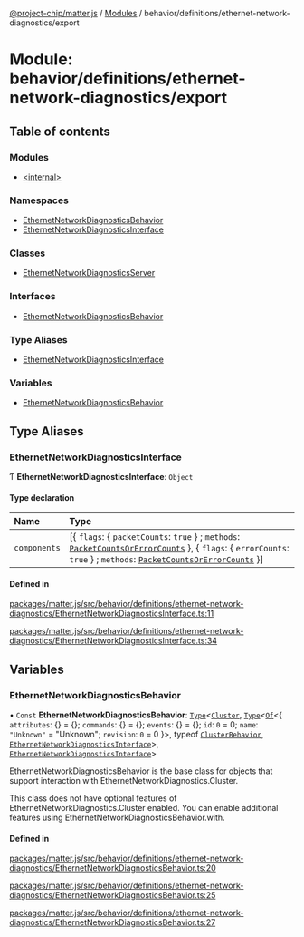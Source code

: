 [@project-chip/matter.js](../README.md) / [Modules](../modules.md) / behavior/definitions/ethernet-network-diagnostics/export

# Module: behavior/definitions/ethernet-network-diagnostics/export

## Table of contents

### Modules

- [\<internal\>](behavior_definitions_ethernet_network_diagnostics_export._internal_.md)

### Namespaces

- [EthernetNetworkDiagnosticsBehavior](behavior_definitions_ethernet_network_diagnostics_export.EthernetNetworkDiagnosticsBehavior.md)
- [EthernetNetworkDiagnosticsInterface](behavior_definitions_ethernet_network_diagnostics_export.EthernetNetworkDiagnosticsInterface.md)

### Classes

- [EthernetNetworkDiagnosticsServer](../classes/behavior_definitions_ethernet_network_diagnostics_export.EthernetNetworkDiagnosticsServer.md)

### Interfaces

- [EthernetNetworkDiagnosticsBehavior](../interfaces/behavior_definitions_ethernet_network_diagnostics_export.EthernetNetworkDiagnosticsBehavior-1.md)

### Type Aliases

- [EthernetNetworkDiagnosticsInterface](behavior_definitions_ethernet_network_diagnostics_export.md#ethernetnetworkdiagnosticsinterface)

### Variables

- [EthernetNetworkDiagnosticsBehavior](behavior_definitions_ethernet_network_diagnostics_export.md#ethernetnetworkdiagnosticsbehavior)

## Type Aliases

### EthernetNetworkDiagnosticsInterface

Ƭ **EthernetNetworkDiagnosticsInterface**: `Object`

#### Type declaration

| Name | Type |
| :------ | :------ |
| `components` | [\{ `flags`: \{ `packetCounts`: ``true``  } ; `methods`: [`PacketCountsOrErrorCounts`](../interfaces/behavior_definitions_ethernet_network_diagnostics_export.EthernetNetworkDiagnosticsInterface.PacketCountsOrErrorCounts.md)  }, \{ `flags`: \{ `errorCounts`: ``true``  } ; `methods`: [`PacketCountsOrErrorCounts`](../interfaces/behavior_definitions_ethernet_network_diagnostics_export.EthernetNetworkDiagnosticsInterface.PacketCountsOrErrorCounts.md)  }] |

#### Defined in

[packages/matter.js/src/behavior/definitions/ethernet-network-diagnostics/EthernetNetworkDiagnosticsInterface.ts:11](https://github.com/project-chip/matter.js/blob/c0d55745d5279e16fdfaa7d2c564daa31e19c627/packages/matter.js/src/behavior/definitions/ethernet-network-diagnostics/EthernetNetworkDiagnosticsInterface.ts#L11)

[packages/matter.js/src/behavior/definitions/ethernet-network-diagnostics/EthernetNetworkDiagnosticsInterface.ts:34](https://github.com/project-chip/matter.js/blob/c0d55745d5279e16fdfaa7d2c564daa31e19c627/packages/matter.js/src/behavior/definitions/ethernet-network-diagnostics/EthernetNetworkDiagnosticsInterface.ts#L34)

## Variables

### EthernetNetworkDiagnosticsBehavior

• `Const` **EthernetNetworkDiagnosticsBehavior**: [`Type`](../interfaces/behavior_cluster_export.ClusterBehavior.Type.md)\<[`Cluster`](../interfaces/cluster_export.EthernetNetworkDiagnostics.Cluster.md), [`Type`](../interfaces/behavior_cluster_export.ClusterBehavior.Type.md)\<[`Of`](../interfaces/cluster_export.ClusterType.Of.md)\<\{ `attributes`: {} = \{}; `commands`: {} = \{}; `events`: {} = \{}; `id`: ``0`` = 0; `name`: ``"Unknown"`` = "Unknown"; `revision`: ``0`` = 0 }\>, typeof [`ClusterBehavior`](behavior_cluster_export.ClusterBehavior.md), [`EthernetNetworkDiagnosticsInterface`](behavior_definitions_ethernet_network_diagnostics_export.md#ethernetnetworkdiagnosticsinterface)\>, [`EthernetNetworkDiagnosticsInterface`](behavior_definitions_ethernet_network_diagnostics_export.md#ethernetnetworkdiagnosticsinterface)\>

EthernetNetworkDiagnosticsBehavior is the base class for objects that support interaction with EthernetNetworkDiagnostics.Cluster.

This class does not have optional features of EthernetNetworkDiagnostics.Cluster enabled. You can enable additional
features using EthernetNetworkDiagnosticsBehavior.with.

#### Defined in

[packages/matter.js/src/behavior/definitions/ethernet-network-diagnostics/EthernetNetworkDiagnosticsBehavior.ts:20](https://github.com/project-chip/matter.js/blob/c0d55745d5279e16fdfaa7d2c564daa31e19c627/packages/matter.js/src/behavior/definitions/ethernet-network-diagnostics/EthernetNetworkDiagnosticsBehavior.ts#L20)

[packages/matter.js/src/behavior/definitions/ethernet-network-diagnostics/EthernetNetworkDiagnosticsBehavior.ts:25](https://github.com/project-chip/matter.js/blob/c0d55745d5279e16fdfaa7d2c564daa31e19c627/packages/matter.js/src/behavior/definitions/ethernet-network-diagnostics/EthernetNetworkDiagnosticsBehavior.ts#L25)

[packages/matter.js/src/behavior/definitions/ethernet-network-diagnostics/EthernetNetworkDiagnosticsBehavior.ts:27](https://github.com/project-chip/matter.js/blob/c0d55745d5279e16fdfaa7d2c564daa31e19c627/packages/matter.js/src/behavior/definitions/ethernet-network-diagnostics/EthernetNetworkDiagnosticsBehavior.ts#L27)
